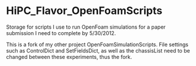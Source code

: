 HiPC_Flavor_OpenFoamScripts
=========================

Storage for scripts I use to run OpenFoam simulations for a paper submission I need to complete by 5/30/2012.

This is a fork of my other project OpenFoamSimulationScripts. File settings such as ControlDict and SetFieldsDict, as well as the chassisList need to be changed between these experiments, thus the fork.
